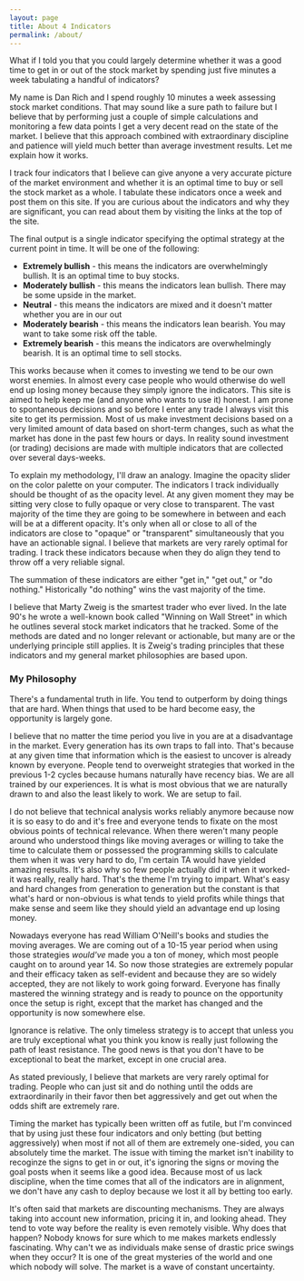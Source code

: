 ```yaml
---
layout: page
title: About 4 Indicators
permalink: /about/
---
```

What if I told you that you could largely determine whether it was a good time to get in or out of the stock market by spending just five minutes a week tabulating a handful of indicators?

My name is Dan Rich and I spend roughly 10 minutes a week assessing stock market conditions. That may sound like a sure path to failure but I believe that by performing just a couple of simple calculations and monitoring a few data points I get a very decent read on the state of the market. I believe that this approach combined with extraordinary discipline and patience will yield much better than average investment results. Let me explain how it works.

I track four indicators that I believe can give anyone a very accurate picture of the market environment and whether it is an optimal time to buy or sell the stock market as a whole. I tabulate these indicators once a week and post them on this site. If you are curious about the indicators and why they are significant, you can read about them by visiting the links at the top of the site.

The final output is a single indicator specifying the optimal strategy at the current point in time. It will be one of the following:

<ul>
  <li><b>Extremely bullish</b> - this means the indicators are overwhelmingly bullish. It is an optimal time to buy stocks.</li>
  <li><b>Moderately bullish</b> - this means the indicators lean bullish. There may be some upside in the market.</li>
  <li><b>Neutral</b> - this means the indicators are mixed and it doesn't matter whether you are in our out</li>
  <li><b>Moderately bearish</b> - this means the indicators lean bearish. You may want to take some risk off the table.</li>
  <li><b>Extremely bearish</b> - this means the indicators are overwhelmingly bearish. It is an optimal time to sell stocks.</li>
</ul>

This works because when it comes to investing we tend to be our own worst enemies. In almost every case people who would otherwise do well end up losing money because they simply ignore the indicators. This site is aimed to help keep me (and anyone who wants to use it) honest. I am prone to spontaneous decisions and so before I enter any trade I always visit this site to get its permission. Most of us make investment decisions based on a very limited amount of data based on short-term changes, such as what the market has done in the past few hours or days. In reality sound investment (or trading) decisions are made with multiple indicators that are collected over several days-weeks.

To explain my methodology, I'll draw an analogy. Imagine the opacity slider on the color palette on your computer. The indicators I track individually should be thought of as the opacity level. At any given moment they may be sitting very close to fully opaque or very close to transparent. The vast majority of the time they are going to be somewhere in between and each will be at a different opacity. It's only when all or close to all of the indicators are close to "opaque" or "transparent" simultaneously that you have an actionable signal. I believe that markets are very rarely optimal for trading. I track these indicators because when they do align they tend to throw off a very reliable signal.

The summation of these indicators are either "get in," "get out," or "do nothing." Historically "do nothing" wins the vast majority of the time.

I believe that Marty Zweig is the smartest trader who ever lived. In the late 90's he wrote a well-known book called "Winning on Wall Street" in which he outlines several stock market indicators that he tracked. Some of the methods are dated and no longer relevant or actionable, but many are or the underlying principle still applies. It is Zweig's trading principles that these indicators and my general market philosophies are based upon.

<h3>My Philosophy</h3>

There's a fundamental truth in life. You tend to outperform by doing things that are hard. When things that used to be hard become easy, the opportunity is largely gone.

I believe that no matter the time period you live in you are at a disadvantage in the market. Every generation has its own traps to fall into. That's because at any given time that information which is the easiest to uncover is already known by everyone. People tend to overweight strategies that worked in the previous 1-2 cycles because humans naturally have recency bias. We are all trained by our experiences. It is what is most obvious that we are naturally drawn to and also the least likely to work. We are setup to fail.

I do not believe that technical analysis works reliably anymore because now it is so easy to do and it's free and everyone tends to fixate on the most obvious points of technical relevance. When there weren't many people around who understood things like moving averages or willing to take the time to calculate them or possessed the programming skills to calculate them when it was very hard to do, I'm certain TA would
have yielded amazing results. It's also why so few people actually did it when it worked- it was really, really hard. That's the theme I'm trying to impart. What's easy and hard changes from generation to generation but the constant is that what's hard or non-obvious is what tends to yield profits while things that make sense and seem like they should yield an advantage end up losing money.

Nowadays everyone has read William O'Neill's books and studies the moving averages. We are coming out of a 10-15 year period when using those strategies <i>would've</i> made you a ton of money, which most people caught on to around year 14. So now those strategies are extremely popular and their efficacy taken as self-evident and because they are so widely accepted, they are not likely to work going forward. Everyone has finally mastered the winning strategy and is ready to pounce on the opportunity once the setup is right, except that the market has changed and the opportunity is now somewhere else.

Ignorance is relative. The only timeless strategy is to accept that unless you are truly exceptional what you think you know is really just following the path of least resistance. The good news is that you don't have to be exceptional to beat the market, except in one crucial area.

As stated previously, I believe that markets are very rarely optimal for trading. People who can just sit and do nothing until the odds are extraordinarily in their favor then bet aggressively and get out when the odds shift are extremely rare.

Timing the market has typically been written off as futile, but I'm convinced that by using just these four indicators and only betting (but betting aggressively) when most if not all of them are extremely one-sided, you can absolutely time the market. The issue with timing the market isn't inability to recoginze the signs to get in or out, it's ignoring the signs or moving the goal posts when it seems like a good idea. Because most of us lack discipline, when the time comes that all of the indicators are in alignment, we don't have any cash to deploy because we lost it all by betting too early.

It's often said that markets are discounting mechanisms. They are always taking into account new information, pricing it in, and looking ahead. They tend to vote way before
the reality is even remotely visible. Why does that happen? Nobody knows for sure which to me makes markets endlessly fascinating. Why can't we as individuals make sense of drastic price swings
when they occur? It is one of the great mysteries of the world and one which nobody will solve. The market is a wave of constant uncertainty.
